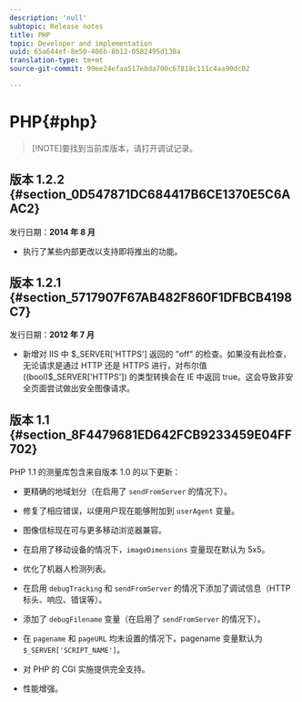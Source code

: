 ```yaml
---
description: 'null'
subtopic: Release notes
title: PHP
topic: Developer and implementation
uuid: 65a644ef-8e50-406b-8b12-0582495d130a
translation-type: tm+mt
source-git-commit: 99ee24efaa517e8da700c67818c111c4aa90dc02

---
```



# PHP{#php}

> [!NOTE]要找到当前库版本，请打开调试记录。

## 版本 1.2.2 {#section_0D547871DC684417B6CE1370E5C6AAC2}

发行日期：**2014 年 8 月**

* 执行了某些内部更改以支持即将推出的功能。

## 版本 1.2.1 {#section_5717907F67AB482F860F1DFBCB4198C7}

发行日期：**2012 年 7 月**

* 新增对 IIS 中 $_SERVER['HTTPS'] 返回的 "off" 的检查。如果没有此检查，无论请求是通过 HTTP 还是 HTTPS 进行，对布尔值 ((bool)$_SERVER['HTTPS']) 的类型转换会在 IE 中返回 true。这会导致非安全页面尝试做出安全图像请求。

## 版本 1.1 {#section_8F4479681ED642FCB9233459E04FF702}

PHP 1.1 的测量库包含来自版本 1.0 的以下更新：

* 更精确的地域划分（在启用了 `sendFromServer` 的情况下）。
* 修复了相应错误，以便用户现在能够附加到 `userAgent` 变量。
* 图像信标现在可与更多移动浏览器兼容。
* 在启用了移动设备的情况下，`imageDimensions` 变量现在默认为 5x5。
* 优化了机器人检测列表。
* 在启用 `debugTracking` 和 `sendFromServer` 的情况下添加了调试信息（HTTP 标头、响应、错误等）。

* 添加了 `debugFilename` 变量（在启用了 `sendFromServer` 的情况下）。

* 在 `pagename` 和 `pageURL` 均未设置的情况下，pagename 变量默认为 `$_SERVER['SCRIPT_NAME']`。

* 对 PHP 的 CGI 实施提供完全支持。
* 性能增强。

